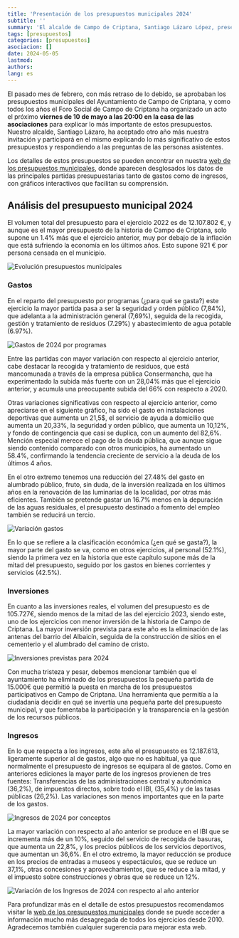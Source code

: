 ```yaml
---
title: 'Presentación de los presupuestos municipales 2024'
subtitle: ''
summary: 'El alcalde de Campo de Criptana, Santiago Lázaro López, presentará el viernes 10 de mayo los presupuesto municipales para el ejercicio 2024.'
tags: [presupuestos]
categories: [presupuestos]
asociacion: []
date: 2024-05-05
lastmod:
authors:
lang: es
---
```


El pasado mes de febrero, con más retraso de lo debido, se aprobaban los presupuestos municipales del Ayuntamiento de Campo de Criptana, y como todos los años el Foro Social de Campo de Criptana ha organizado un acto el próximo **viernes de 10 de mayo a las 20:00 en la casa de las asociaciones** para explicar lo más importante de estos presupuestos. Nuestro alcalde, Santiago Lázaro, ha aceptado otro año más nuestra invitación y participará en el mismo explicando lo más significativo de estos presupuestos y respondiendo a las preguntas de las personas asistentes.

Los detalles de estos presupuestos se pueden encontrar en nuestra [web de los presupuestos municipales](https://forosocialcriptana.com/presupuestos), donde aparecen desglosados los datos de las principales partidas presupuestarias tanto de gastos como de ingresos, con gráficos interactivos que facilitan su comprensión.

## Análisis del presupuesto municipal 2024

El volumen total del presupuesto para el ejercicio 2022 es de 12.107.802 €, y aunque es el mayor presupuesto de la historia de Campo de Criptana, solo supone un 1.4% más que el ejercicio anterior, muy por debajo de la inflación que está sufriendo la economía en los últimos años. Esto supone 921 € por persona censada en el municipio.

![Evolución presupuestos municipales](img/evolucion-gastos.png)

### Gastos

En el reparto del presupuesto por programas (¿para qué se gasta?) este ejercicio la mayor partida pasa a ser la seguridad y orden público (7,84%), que adelanta a la administración general (7,69%), seguida de la recogida, gestión y tratamiento de residuos (7.29%) y abastecimiento de agua potable (6.97%).

![Gastos de 2024 por programas](img/gastos-programas.png)

Entre las partidas con mayor variación con respecto al ejercicio anterior, cabe destacar la recogida y tratamiento de residuos, que está mancomunada a través de la empresa pública Consermancha, que ha experimentado la subida más fuerte con un 28,04% más que el ejercicio anterior, y acumula una preocupante subida del 66% con respecto a 2020.

Otras variaciones significativas con respecto al ejercicio anterior, como apreciarse en el siguiente gráfico, ha sido el gasto en instalaciones deportivas que aumenta un 21,5$, el servicio de ayuda a domicilio que aumenta un 20,33%, la seguridad y orden público, que aumenta un 10,12%, y fondo de contingencia que casi se duplica, con un aumento del 82,6%. Mención especial merece el pago de la deuda pública, que aunque sigue siendo contenido comparado con otros municipios, ha aumentado un 58.4%, confirmando la tendencia creciente de servicio a la deuda de los últimos 4 años.

En el otro extremo tenemos una reducción del 27.48% del gasto en alumbrado público, fruto, sin duda, de la inversión realizada en los últimos años en la renovación de las luminarias de la localidad, por otras más eficientes. También se pretende gastar un 16.7% menos en la depuración de las aguas residuales, el presupuesto destinado a fomento del empleo también se reducirá un tercio.

![Variación gastos](img/variacion-gastos.png)

En lo que se refiere a la clasificación económica (¿en qué se gasta?), la mayor parte del gasto se va, como en otros ejercicios, al personal (52.1%), siendo la primera vez en la historia que este capítulo supone más de la mitad del presupuesto, seguido por los gastos en bienes corrientes y servicios (42.5%). 

### Inversiones

En cuanto a las inversiones reales, el volumen del presupuesto es de 105.727€, siendo menos de la mitad de las del ejercicio 2023, siendo este, uno de los ejercicios con menor inversión de la historia de Campo de Criptana. La mayor inversión prevista para este año es la eliminación de las antenas del barrio del Albaicín, seguida de la construcción de sitios en el cementerio y el alumbrado del camino de cristo.

![Inversiones previstas para 2024](img/inversiones.png)

Con mucha tristeza y pesar, debemos mencionar también que el ayuntamiento ha eliminado de los presupuestos la pequeña partida de 15.000€ que permitió la puesta en marcha de los presupuestos participativos en Campo de Criptana. Una herramienta que permitía a la ciudadanía decidir en qué se invertía una pequeña parte del presupuesto municipal, y que fomentaba la participación y la transparencia en la gestión de los recursos públicos.

### Ingresos

En lo que respecta a los ingresos, este año el presupuesto es 12.187.613, ligeramente superior al de gastos, algo que no es habitual, ya que normalmente el presupuesto de ingresos se equipara al de gastos. Como en anteriores ediciones la mayor parte de los ingresos provienen de tres fuentes: Transferencias de las administraciones central y autonómica (36,2%), de impuestos directos, sobre todo el IBI, (35,4%) y de las tasas públicas (26,2%). Las variaciones son menos importantes que en la parte de los gastos. 

![Ingresos de 2024 por conceptos](img/ingresos-conceptos.png)

La mayor variación con respecto al año anterior se produce en el IBI que se incrementa más de un 10%, seguido del servicio de recogida de basuras, que aumenta un 22,8%, y los precios públicos de los servicios deportivos, que aumentan un 36,6%. En el otro extremo, la mayor reducción se produce en los precios de entradas a museos y espectáculos, que se reduce un 37,1%, otras concesiones y aprovechamientos, que se reduce a la mitad, y el impuesto sobre construcciones y obras que se reduce un 12%.

![Variación de los Ingresos de 2024 con respecto al año anterior](img/variacion-ingresos.png)

Para profundizar más en el detalle de estos presupuestos recomendamos visitar la [web de los presupuestos municipales](https://forosocialcriptana.com/presupuestos) donde se puede acceder a información mucho más desagregada de todos los ejercicios desde 2010. Agradecemos también cualquier sugerencia para mejorar esta web.
